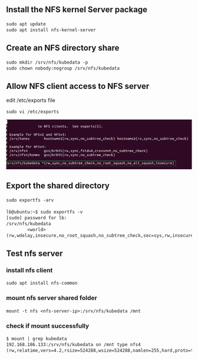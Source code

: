 ##  Install the NFS kernel Server package
```
sudo apt update
sudo apt install nfs-kernel-server
```

## Create an NFS directory share
```
sudo mkdir /srv/nfs/kubedata -p
sudo chown nobody:nogroup /srv/nfs/kubedata
```

## Allow NFS client access to NFS server

edit  /etc/exports file

```
sudo vi /etc/exports

```
![nfs-exports-file](nfs-exports.png)

## Export the shared directory
```
sudo exportfs -arv

lb@ubuntu:~$ sudo exportfs -v
[sudo] password for lb: 
/srv/nfs/kubedata
		<world>(rw,wdelay,insecure,no_root_squash,no_subtree_check,sec=sys,rw,insecure,no_root_squash,no_all_squash)

```

## Test nfs server

### install nfs client
```
sudo apt install nfs-common
```
### mount nfs server shared folder
```
mount -t nfs <nfs-server-ip>:/srv/nfs/kubedata /mnt
```
### check if mount successfully
```
$ mount | grep kubedata
192.168.186.133:/srv/nfs/kubedata on /mnt type nfs4 (rw,relatime,vers=4.2,rsize=524288,wsize=524288,namlen=255,hard,proto=tcp,timeo=600,retrans=2,sec=sys,clientaddr=192.168.186.132,local_lock=none,addr=192.168.186.133)

```

